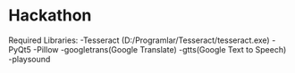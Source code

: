 # Hackathon


Required Libraries:
-Tesseract (D:/Programlar/Tesseract/tesseract.exe)
-PyQt5
-Pillow
-googletrans(Google Translate)
-gtts(Google Text to Speech)
-playsound

